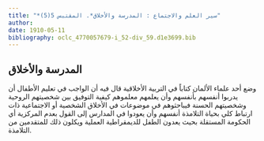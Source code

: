 ```yaml
---
title: "*سير العلم والاجتماع : المدرسة والأخلاق*. المقتبس 5(5)"
author: 
date: 1910-05-11
bibliography: oclc_4770057679-i_52-div_59.d1e3699.bib
---
```




##  المدرسة والأخلاق 


 وضع  أحد  علماء الألمان كتاباً في التربية الأخلاقية قال فيه أن الواجب في تعليم الأطفال أن يدربوا أنفسهم بأنفسهم وأن يعلمهم معلموهم كيفية التوفيق بين شخصيتهم الروحية وشخصيتهم الحسنة فيباحثوهم في موضوعات في الأخلاق الشخصية أو الاجتماعية ذات ارتباط كلي بحياة التلامذة أنفسهم وأن يعودوا في المدارس إلى القول بعدم المركزية أي   الحكومة المستقلة بحيث يعدون الطفل للديمقراطية العملية ويكلون ذلك للمتقدمين من التلامذة. 
